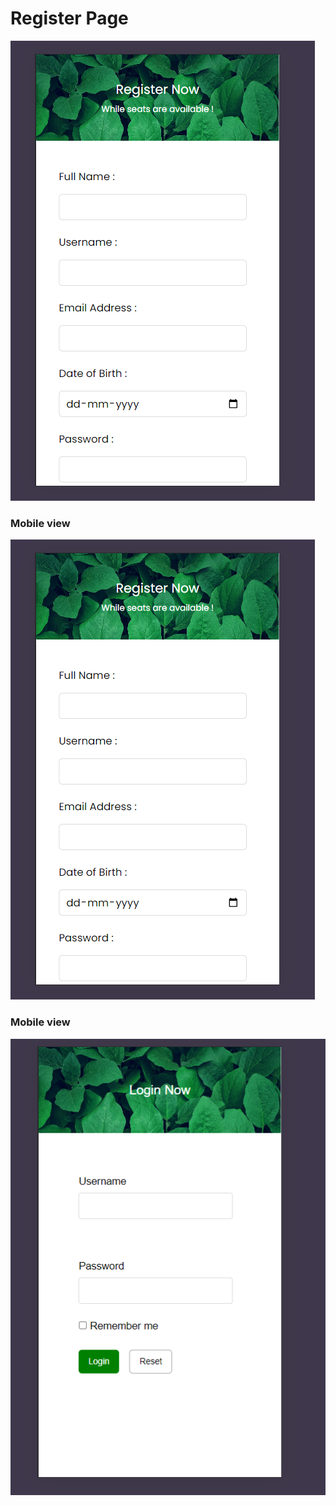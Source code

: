 <h1>Register Page</h1>
<img src="https://github.com/aditiGithub023/TrainingSession2/blob/main/image.png" alt="register Desktop">
<h3>Mobile view</h3>
<img src="https://github.com/aditiGithub023/TrainingSession2/blob/main/image.png" alt="register mobile>


<h1>Login Page</h1>
<img src="https://github.com/aditiGithub023/TrainingSession2/blob/main/login-desktop.png" alt="login desktop">
<h3>Mobile view</h3>
<img src="https://github.com/aditiGithub023/TrainingSession2/blob/main/login-mobile.png"
 alt="login mobile">
 

